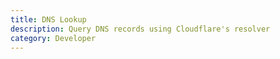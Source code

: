```yaml
---
title: DNS Lookup
description: Query DNS records using Cloudflare's resolver
category: Developer
---
```

